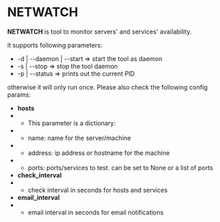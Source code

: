 # NETWATCH

**NETWATCH** is tool to monitor servers' and services' availability.

it supports following parameters:

- -d | --daemon | --start     => start the tool as daemon
- -s | --stop                 => stop the tool daemon
- -p | --status               => prints out the current PID

otherwise it will only run once. Please also check the following config params:

- **hosts**
- - This parameter is a dictionary:
- - name: name for the server/machine
- - address: ip address or hostname for the machine
- - ports: ports/services to test. can be set to None or a list of ports
- **check_interval**
- - check interval in seconds for hosts and services
- **email_interval**
- - email interval in seconds for email notifications

